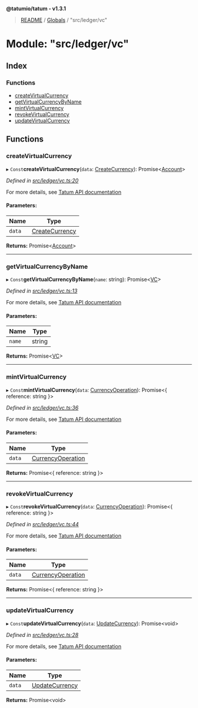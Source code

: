 **@tatumio/tatum - v1.3.1**

> [README](../README.md) / [Globals](../globals.md) / "src/ledger/vc"

# Module: "src/ledger/vc"

## Index

### Functions

* [createVirtualCurrency](_src_ledger_vc_.md#createvirtualcurrency)
* [getVirtualCurrencyByName](_src_ledger_vc_.md#getvirtualcurrencybyname)
* [mintVirtualCurrency](_src_ledger_vc_.md#mintvirtualcurrency)
* [revokeVirtualCurrency](_src_ledger_vc_.md#revokevirtualcurrency)
* [updateVirtualCurrency](_src_ledger_vc_.md#updatevirtualcurrency)

## Functions

### createVirtualCurrency

▸ `Const`**createVirtualCurrency**(`data`: [CreateCurrency](../classes/_src_model_request_createcurrency_.createcurrency.md)): Promise\<[Account](../interfaces/_src_model_response_ledger_account_.account.md)>

*Defined in [src/ledger/vc.ts:20](https://github.com/tatumio/tatum-js/blob/8f0f126/src/ledger/vc.ts#L20)*

For more details, see <a href="https://tatum.io/apidoc.html#operation/createCurrency" target="_blank">Tatum API documentation</a>

#### Parameters:

Name | Type |
------ | ------ |
`data` | [CreateCurrency](../classes/_src_model_request_createcurrency_.createcurrency.md) |

**Returns:** Promise\<[Account](../interfaces/_src_model_response_ledger_account_.account.md)>

___

### getVirtualCurrencyByName

▸ `Const`**getVirtualCurrencyByName**(`name`: string): Promise\<[VC](../interfaces/_src_model_response_ledger_vc_.vc.md)>

*Defined in [src/ledger/vc.ts:13](https://github.com/tatumio/tatum-js/blob/8f0f126/src/ledger/vc.ts#L13)*

For more details, see <a href="https://tatum.io/apidoc.html#operation/getCurrency" target="_blank">Tatum API documentation</a>

#### Parameters:

Name | Type |
------ | ------ |
`name` | string |

**Returns:** Promise\<[VC](../interfaces/_src_model_response_ledger_vc_.vc.md)>

___

### mintVirtualCurrency

▸ `Const`**mintVirtualCurrency**(`data`: [CurrencyOperation](../classes/_src_model_request_currencyoperation_.currencyoperation.md)): Promise\<{ reference: string  }>

*Defined in [src/ledger/vc.ts:36](https://github.com/tatumio/tatum-js/blob/8f0f126/src/ledger/vc.ts#L36)*

For more details, see <a href="https://tatum.io/apidoc.html#operation/mintCurrency" target="_blank">Tatum API documentation</a>

#### Parameters:

Name | Type |
------ | ------ |
`data` | [CurrencyOperation](../classes/_src_model_request_currencyoperation_.currencyoperation.md) |

**Returns:** Promise\<{ reference: string  }>

___

### revokeVirtualCurrency

▸ `Const`**revokeVirtualCurrency**(`data`: [CurrencyOperation](../classes/_src_model_request_currencyoperation_.currencyoperation.md)): Promise\<{ reference: string  }>

*Defined in [src/ledger/vc.ts:44](https://github.com/tatumio/tatum-js/blob/8f0f126/src/ledger/vc.ts#L44)*

For more details, see <a href="https://tatum.io/apidoc.html#operation/revokeCurrency" target="_blank">Tatum API documentation</a>

#### Parameters:

Name | Type |
------ | ------ |
`data` | [CurrencyOperation](../classes/_src_model_request_currencyoperation_.currencyoperation.md) |

**Returns:** Promise\<{ reference: string  }>

___

### updateVirtualCurrency

▸ `Const`**updateVirtualCurrency**(`data`: [UpdateCurrency](../classes/_src_model_request_updatecurrency_.updatecurrency.md)): Promise\<void>

*Defined in [src/ledger/vc.ts:28](https://github.com/tatumio/tatum-js/blob/8f0f126/src/ledger/vc.ts#L28)*

For more details, see <a href="https://tatum.io/apidoc.html#operation/updateCurrency" target="_blank">Tatum API documentation</a>

#### Parameters:

Name | Type |
------ | ------ |
`data` | [UpdateCurrency](../classes/_src_model_request_updatecurrency_.updatecurrency.md) |

**Returns:** Promise\<void>
